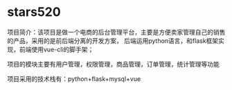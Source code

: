 # stars520

项目简介：该项目是做一个电商的后台管理平台，主要是方便卖家管理自己的销售的产品，采用的是前后端分离的开发方案，
后端运用python语言，和flask框架实现，前端使用vue-cli的脚手架；

项目的模块主要有用户管理，权限管理，商品管理，订单管理，统计管理等功能

项目采用的技术栈有：python+flask+mysql+vue
